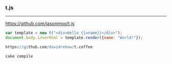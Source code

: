 ### t.js
---
https://github.com/jasonmoo/t.js

```js
var template = new t("<div>Hello {{=name}}</div>");
document.body.innerHtml = template.render({name: "World!"});
```

```coffee
https://github.com/davidrekow/t.coffee
```

```
cake compile
```

